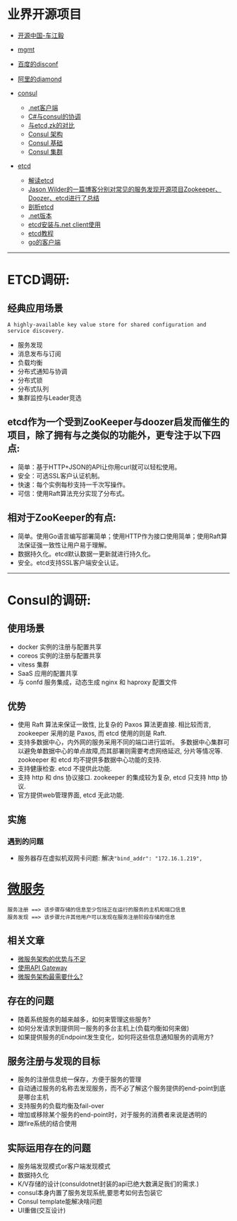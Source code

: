 # 业界开源项目
* [ 开源中国-车江毅](http://git.oschina.net/chejiangyi/Dyd.BaseService.ConfigManager)
* [mgmt](https://github.com/purpleidea/mgmt)
* [百度的disconf](https://github.com/knightliao/disconf)
* [阿里的diamond](http://code.taobao.org/u/chrisredfield/mypro/)
* [consul](https://github.com/hashicorp/consul)
  * [.net客户端](https://github.com/PlayFab/consuldotnet/)
  * [C#与consul的协调](http://www.cnblogs.com/shanyou/p/4714838.html)
  * [与etcd,zk的对比](http://dockone.io/article/667)
  * [Consul 架构](http://devopsh.com/726.html)
  * [Consul 基础](http://soft.dog/2016/03/18/consul-basic/)
  * [Consul 集群](http://soft.dog/2016/03/19/consul-cluster/)
  
* [etcd](https://github.com/coreos/etcd)
  * [解读etcd](http://www.infoq.com/cn/articles/etcd-interpretation-application-scenario-implement-principle)
  * [Jason Wilder的一篇博客分别对常见的服务发现开源项目Zookeeper、Doozer、etcd进行了总结](http://jasonwilder.com/blog/2014/02/04/service-discovery-in-the-cloud/)
  * [剖析etcd](http://www.infoq.com/cn/articles/coreos-analyse-etcd)
  * [.net版本](https://github.com/coreos/etcd/blob/master/Documentation/libraries-and-tools.md)
  * [etcd安装与.net client使用](http://blog.csdn.net/jiyiqinlovexx/article/details/38781009)
  * [etcd教程](https://github.com/cloudcube/coreos-manual-chinese/blob/master/distributed-configuration/getting-started-with-etcd/ZH_CN/README.md)
  * [go的客户端](https://github.com/coreos/etcd/tree/master/client)
--- 

# ETCD调研:
## 经典应用场景
`A highly-available key value store for shared configuration and service discovery.`
* 服务发现
* 消息发布与订阅
* 负载均衡
* 分布式通知与协调
* 分布式锁
* 分布式队列
* 集群监控与Leader竞选

## etcd作为一个受到ZooKeeper与doozer启发而催生的项目，除了拥有与之类似的功能外，更专注于以下四点:
* 简单：基于HTTP+JSON的API让你用curl就可以轻松使用。
* 安全：可选SSL客户认证机制。
* 快速：每个实例每秒支持一千次写操作。
* 可信：使用Raft算法充分实现了分布式。

## 相对于ZooKeeper的有点:
* 简单。使用Go语言编写部署简单；使用HTTP作为接口使用简单；使用Raft算法保证强一致性让用户易于理解。
* 数据持久化。etcd默认数据一更新就进行持久化。
* 安全。etcd支持SSL客户端安全认证。

---

# Consul的调研:
## 使用场景
* docker 实例的注册与配置共享
* coreos 实例的注册与配置共享
* vitess 集群
* SaaS 应用的配置共享
* 与 confd 服务集成，动态生成 nginx 和 haproxy 配置文件


## 优势
* 使用 Raft 算法来保证一致性, 比复杂的 Paxos 算法更直接. 相比较而言, zookeeper 采用的是 Paxos, 而 etcd 使用的则是 Raft.
* 支持多数据中心，内外网的服务采用不同的端口进行监听。 多数据中心集群可以避免单数据中心的单点故障,而其部署则需要考虑网络延迟, 分片等情况等. zookeeper 和 etcd 均不提供多数据中心功能的支持.
* 支持健康检查. etcd 不提供此功能.
* 支持 http 和 dns 协议接口. zookeeper 的集成较为复杂, etcd 只支持 http 协议.
* 官方提供web管理界面, etcd 无此功能.

## 实施
### 遇到的问题
* 服务器存在虚拟机双网卡问题: 解决`"bind_addr": "172.16.1.219",`



# [微服务](http://blog.leanote.com/post/proyang/%E5%BE%AE%E6%9C%8D%E5%8A%A1%E6%9E%B6%E6%9E%84%E4%B8%AD%E7%9A%84%E6%9C%8D%E5%8A%A1%E5%8F%91%E7%8E%B0)
```
服务注册 ==> 该步骤存储的信息至少包括正在运行的服务的主机和端口信息
服务发现 ==> 该步骤允许其他用户可以发现在服务注册阶段存储的信息
```
## 相关文章
* [微服务架构的优势与不足](http://dockone.io/article/394)
* [使用API Gateway](http://dockone.io/article/482)
* [微服务架构最需要什么?](http://dockone.io/question/426)

## 存在的问题
* 随着系统服务的越来越多，如何来管理这些服务?
* 如何分发请求到提供同一服务的多台主机上(负载均衡如何来做)
* 如果提供服务的Endpoint发生变化，如何将这些信息通知服务的调用方?

## 服务注册与发现的目标
* 服务的注册信息统一保存，方便于服务的管理
* 自动通过服务的名称去发现服务，而不必了解这个服务提供的end-point到底是哪台主机
* 支持服务的负载均衡及fail-over
* 增加或移除某个服务的end-point时，对于服务的消费者来说是透明的
* 跟fire系统的结合使用

## 实际运用存在的问题
* 服务端发现模式or客户端发现模式
* 数据持久化
* K/V存储的设计(consuldotnet封装的api已绝大数满足我们的需求.)
* consul本身内置了服务发现系统,要思考如何去包装它
* Consul template能解决啥问题 
* UI重做(交互设计)

